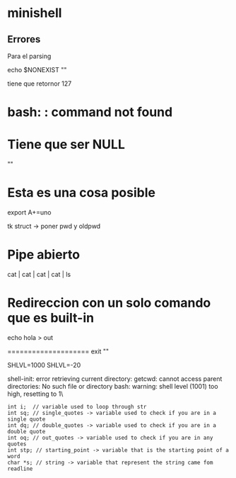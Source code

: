 # minishell

## Errores

Para el parsing

echo $NONEXIST  ""

tiene que retornor 127

# bash: : command not found
# Tiene que ser NULL
""

# Esta es una cosa posible
export A+=uno

tk struct -> poner pwd y oldpwd

# Pipe abierto
cat | cat | cat | cat | ls

# Redireccion con un solo comando que es built-in
echo hola > out

====================
exit ""


SHLVL=1000
SHLVL=-20

shell-init: error retrieving current directory: getcwd: cannot access parent directories: No such file or directory
bash: warning: shell level (1001) too high, resetting to 1\


	int i;	// variable used to loop through str
	int sq; // single_quotes -> variable used to check if you are in a single quote
	int dq; // double_quotes -> variable used to check if you are in a double quote
	int oq; // out_quotes -> variable used to check if you are in any quotes
	int stp; // starting_point -> variable that is the starting point of a word
	char *s; // string -> variable that represent the string came fom readline